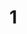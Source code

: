 # 1
<html>
  <head>
    <title> Hello <\title>
      <\head>
      <body>
        <h1> Body of the page <\h1>
          <\body>
</html>
